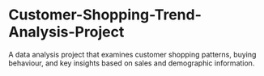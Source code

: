 # Customer-Shopping-Trend-Analysis-Project
A data analysis project that examines customer shopping patterns, buying behaviour, and key insights based on sales and demographic information.
